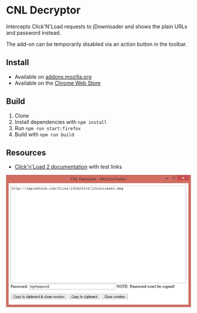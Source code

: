 CNL Decryptor
=============
Intercepts Click'N'Load requests to jDownloader and shows the plain URLs and password instead.

The add-on can be temporarily disabled via an action button in the toolbar.

## Install

* Available on [addons.mozilla.org](https://addons.mozilla.org/firefox/addon/cnl-decryptor/)
* Available on the [Chrome Web Store](https://chrome.google.com/webstore/detail/cnl-decryptor/hfmolcaikbnbminafcmeiejglbeelilh)

## Build

1. Clone
2. Install dependencies with `npm install`
3. Run `npm run start:firefox`
4. Build with `npm run build`

## Resources

* [Click'n'Load 2 documentation](https://jdownloader.org/knowledge/wiki/glossary/cnl2) with test links

![Screenshot](screenshot.png?raw=true "Screenshot")
